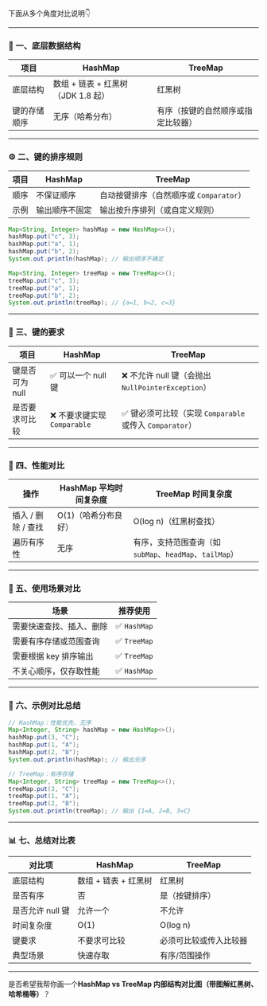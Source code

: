 

下面从多个角度对比说明👇

------

### 🧩 一、底层数据结构

| 项目         | HashMap                            | TreeMap                            |
| ------------ | ---------------------------------- | ---------------------------------- |
| 底层结构     | 数组 + 链表 + 红黑树（JDK 1.8 起） | 红黑树                             |
| 键的存储顺序 | 无序（哈希分布）                   | 有序（按键的自然顺序或指定比较器） |

------

### ⚙️ 二、键的排序规则

| 项目 | HashMap        | TreeMap                                 |
| ---- | -------------- | --------------------------------------- |
| 顺序 | 不保证顺序     | 自动按键排序（自然顺序或 `Comparator`） |
| 示例 | 输出顺序不固定 | 输出按升序排列（或自定义规则）          |

```java
Map<String, Integer> hashMap = new HashMap<>();
hashMap.put("c", 3);
hashMap.put("a", 1);
hashMap.put("b", 2);
System.out.println(hashMap); // 输出顺序不确定

Map<String, Integer> treeMap = new TreeMap<>();
treeMap.put("c", 3);
treeMap.put("a", 1);
treeMap.put("b", 2);
System.out.println(treeMap); // {a=1, b=2, c=3}
```

------

### 🧠 三、键的要求

| 项目            | HashMap                     | TreeMap                                                 |
| --------------- | --------------------------- | ------------------------------------------------------- |
| 键是否可为 null | ✅ 可以一个 null 键          | ❌ 不允许 null 键（会抛出 `NullPointerException`）       |
| 是否要求可比较  | ❌ 不要求键实现 `Comparable` | ✅ 键必须可比较（实现 `Comparable` 或传入 `Comparator`） |

------

### 🚀 四、性能对比

| 操作               | HashMap 平均时间复杂度 | TreeMap 时间复杂度                                      |
| ------------------ | ---------------------- | ------------------------------------------------------- |
| 插入 / 删除 / 查找 | O(1)（哈希分布良好）   | O(log n)（红黑树查找）                                  |
| 遍历有序性         | 无序                   | 有序，支持范围查询（如 `subMap`、`headMap`、`tailMap`） |

------

### 🧾 五、使用场景对比

| 场景                     | 推荐使用    |
| ------------------------ | ----------- |
| 需要快速查找、插入、删除 | ✅ `HashMap` |
| 需要有序存储或范围查询   | ✅ `TreeMap` |
| 需要根据 key 排序输出    | ✅ `TreeMap` |
| 不关心顺序，仅存取性能   | ✅ `HashMap` |

------

### 🧮 六、示例对比总结

```java
// HashMap：性能优先，无序
Map<Integer, String> hashMap = new HashMap<>();
hashMap.put(3, "C");
hashMap.put(1, "A");
hashMap.put(2, "B");
System.out.println(hashMap); // 输出无序

// TreeMap：有序存储
Map<Integer, String> treeMap = new TreeMap<>();
treeMap.put(3, "C");
treeMap.put(1, "A");
treeMap.put(2, "B");
System.out.println(treeMap); // 输出 {1=A, 2=B, 3=C}
```

------

### 📊 七、总结对比表

| 对比项           | HashMap              | TreeMap                |
| ---------------- | -------------------- | ---------------------- |
| 底层结构         | 数组 + 链表 + 红黑树 | 红黑树                 |
| 是否有序         | 否                   | 是（按键排序）         |
| 是否允许 null 键 | 允许一个             | 不允许                 |
| 时间复杂度       | O(1)                 | O(log n)               |
| 键要求           | 不要求可比较         | 必须可比较或传入比较器 |
| 典型场景         | 快速存取             | 有序/范围操作          |

------

是否希望我帮你画一个**HashMap vs TreeMap 内部结构对比图（带图解红黑树、哈希桶等）**？